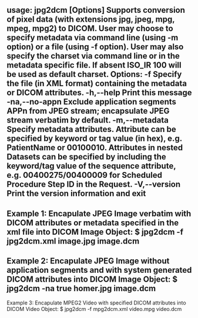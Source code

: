 usage: jpg2dcm [Options] <jpgfile> <dcmfile>
Supports conversion of pixel data (with extensions jpg, jpeg, mpg, mpeg, mpg2) to DICOM.
User may choose to specify metadata via command line (using -m option) or 
a file (using -f option). User may also specify the charset via command line 
or in the metadata specific file. If absent ISO_IR 100 will be used as default charset.
Options:
 -f <file>                    Specify the file (in XML format) containing the metadata 
                              or DICOM attributes.
 -h,--help                    Print this message
 -na,--no-appn                Exclude application segments APPn from JPEG
                              stream; encapsulate JPEG stream verbatim by
                              default.
 -m,--metadata                Specify metadata attributes. Attribute can be specified 
                              by keyword or tag value (in hex), 
                              e.g. PatientName or 00100010. Attributes in nested 
                              Datasets can be specified by including the keyword/tag 
                              value of the sequence attribute, 
                              e.g. 00400275/00400009 for 
                              Scheduled Procedure Step ID in the Request.
 -V,--version                 Print the version information and exit
--
Example 1: Encapulate JPEG Image verbatim with DICOM attributes or metadata 
specified in the xml file into DICOM Image Object:
$ jpg2dcm -f jpg2dcm.xml image.jpg image.dcm
--
Example 2: Encapulate JPEG Image without application segments and with system generated 
DICOM attributes into DICOM Image Object:
$ jpg2dcm -na true homer.jpg image.dcm
--
Example 3: Encapulate MPEG2 Video with specified DICOM attributes into
DICOM Video Object:
$ jpg2dcm -f mpg2dcm.xml video.mpg video.dcm
